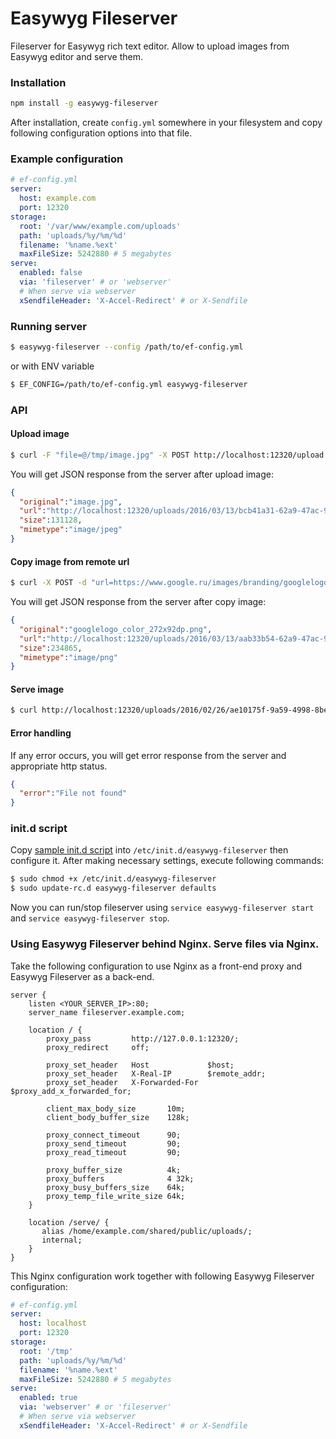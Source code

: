 # Easywyg Fileserver

Fileserver for Easywyg rich text editor. Allow to upload images from Easywyg editor and serve them.

### Installation

```bash
npm install -g easywyg-fileserver
```

After installation, create `config.yml` somewhere in your filesystem and copy following configuration options into that file.

### Example configuration

```yaml
# ef-config.yml
server:
  host: example.com
  port: 12320
storage:
  root: '/var/www/example.com/uploads'
  path: 'uploads/%y/%m/%d'
  filename: '%name.%ext'
  maxFileSize: 5242880 # 5 megabytes
serve:
  enabled: false
  via: 'fileserver' # or 'webserver'
  # When serve via webserver
  xSendfileHeader: 'X-Accel-Redirect' # or X-Sendfile
```

### Running server

```bash
$ easywyg-fileserver --config /path/to/ef-config.yml
```
or with ENV variable

```bash
$ EF_CONFIG=/path/to/ef-config.yml easywyg-fileserver
```

### API

#### Upload image
```bash
$ curl -F "file=@/tmp/image.jpg" -X POST http://localhost:12320/upload
```

You will get JSON response from the server after upload image:

```json
{
  "original":"image.jpg",
  "url":"http://localhost:12320/uploads/2016/03/13/bcb41a31-62a9-47ac-9aa3-d7e946318477.jpg",
  "size":131128,
  "mimetype":"image/jpeg"
}
```

#### Copy image from remote url
```bash
$ curl -X POST -d "url=https://www.google.ru/images/branding/googlelogo/1x/googlelogo_color_272x92dp.png" http://localhost:12320/copy
```

You will get JSON response from the server after copy image:

```json
{
  "original":"googlelogo_color_272x92dp.png",
  "url":"http://localhost:12320/uploads/2016/03/13/aab33b54-62a9-47ac-9aa3-d7e946318477.jpg",
  "size":234865,
  "mimetype":"image/png"
}
```

#### Serve image
```bash
$ curl http://localhost:12320/uploads/2016/02/26/ae10175f-9a59-4998-8bea-4c5c4387ace7.jpg
```

#### Error handling
If any error occurs, you will get error response from the server and appropriate http status.

```json
{
  "error":"File not found"
}
```

### init.d script

Copy [sample init.d script](https://github.com/easywyg/easywyg-fileserver/tree/master/init.d/easywyg-fileserver) into `/etc/init.d/easywyg-fileserver` then configure it.
After making necessary settings, execute following commands:

```bash
$ sudo chmod +x /etc/init.d/easywyg-fileserver
$ sudo update-rc.d easywyg-fileserver defaults
```

Now you can run/stop fileserver using `service easywyg-fileserver start` and `service easywyg-fileserver stop`.

### Using Easywyg Fileserver behind Nginx. Serve files via Nginx.

Take the following configuration to use Nginx as a front-end proxy and Easywyg Fileserver as a back-end.

```
server {
    listen <YOUR_SERVER_IP>:80;
    server_name fileserver.example.com;

    location / {
        proxy_pass         http://127.0.0.1:12320/;
        proxy_redirect     off;

        proxy_set_header   Host             $host;
        proxy_set_header   X-Real-IP        $remote_addr;
        proxy_set_header   X-Forwarded-For  $proxy_add_x_forwarded_for;

        client_max_body_size       10m;
        client_body_buffer_size    128k;

        proxy_connect_timeout      90;
        proxy_send_timeout         90;
        proxy_read_timeout         90;

        proxy_buffer_size          4k;
        proxy_buffers              4 32k;
        proxy_busy_buffers_size    64k;
        proxy_temp_file_write_size 64k;
    }

    location /serve/ {
       alias /home/example.com/shared/public/uploads/;
       internal;
    }
}
```

This Nginx configuration work together with following Easywyg Fileserver configuration:

```yaml
# ef-config.yml
server:
  host: localhost
  port: 12320
storage:
  root: '/tmp'
  path: 'uploads/%y/%m/%d'
  filename: '%name.%ext'
  maxFileSize: 5242880 # 5 megabytes
serve:
  enabled: true
  via: 'webserver' # or 'fileserver'
  # When serve via webserver
  xSendfileHeader: 'X-Accel-Redirect' # or X-Sendfile
```
